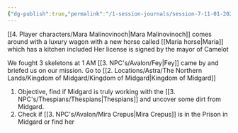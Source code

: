```yaml
---
{"dg-publish":true,"permalink":"/1-session-journals/session-7-11-01-2025/"}
---
```


[[4. Player characters/Mara Malinovinoch\|Mara Malinovinoch]] comes around with a luxury wagon with a new horse called [[Maria horse\|Maria]] which has a kitchen included Her license is signed by the mayor of Camelot

We fought 3 skeletons at 1 AM
[[3. NPC's/Avalon/Fey\|Fey]] came by and briefed us on our mission. Go to [[2. Locations/Astra/The Northern Lands/Kingdom of Midgard/Kingdom of Midgard\|Kingdom of Midgard]]

1. Objective, find if Midgard is truly working with the [[3. NPC's/Thespians/Thespians\|Thespians]] and uncover some dirt from Midgard.
2. Check if [[3. NPC's/Avalon/Mira Crepus\|Mira Crepus]] is in the Prison in Midgard or find her
